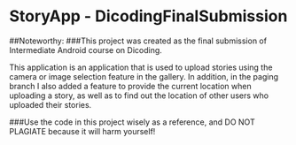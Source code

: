 # StoryApp - DicodingFinalSubmission

##Noteworthy: 
###This project was created as the final submission of Intermediate Android course on Dicoding.

This application is an application that is used to upload stories using the camera or image selection feature in the gallery. In addition, in the paging branch I also added a feature to provide the current location when uploading a story, as well as to find out the location of other users who uploaded their stories.

###Use the code in this project wisely as a reference, and DO NOT PLAGIATE because it will harm yourself!
